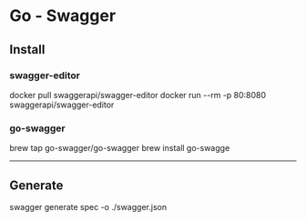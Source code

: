 # Go - Swagger

## Install

### swagger-editor

docker pull swaggerapi/swagger-editor
docker run --rm -p 80:8080 swaggerapi/swagger-editor

### go-swagger

brew tap go-swagger/go-swagger
brew install go-swagge

---

## Generate

swagger generate spec -o ./swagger.json